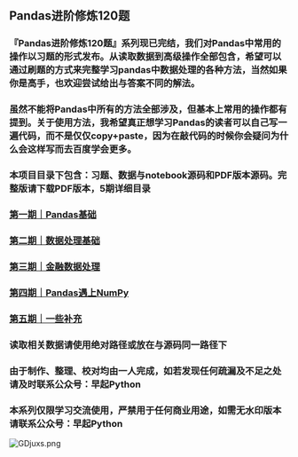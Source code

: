 ## Pandas进阶修炼120题
### 『Pandas进阶修炼120题』系列现已完结，我们对Pandas中常用的操作以习题的形式发布。从读取数据到高级操作全部包含，希望可以通过刷题的方式来完整学习pandas中数据处理的各种方法，当然如果你是高手，也欢迎尝试给出与答案不同的解法。
### 虽然不能将Pandas中所有的方法全部涉及，但基本上常用的操作都有提到。关于使用方法，我希望真正想学习Pandas的读者可以自己写一遍代码，而不是仅仅copy+paste，因为在敲代码的时候你会疑问为什么会这样写而去百度学会更多。
### 本项目目录下包含：习题、数据与notebook源码和PDF版本源码。完整版请下载PDF版本，5期详细目录
### [第一期｜Pandas基础](https://mp.weixin.qq.com/s/o2o-0xjJNjOLwsbNQHBDAw)
### [第二期｜数据处理基础](https://mp.weixin.qq.com/s/vtIV8g4guBZqVoX0IkGtYg)
### [第三期｜金融数据处理](https://mp.weixin.qq.com/s/9FzHqDhQz7ejW30-2Fw0Sw)
### [第四期｜Pandas遇上NumPy](https://mp.weixin.qq.com/s/nPZ-gdSZOZhlYGs8bhLpxg)
### [第五期｜一些补充](https://mp.weixin.qq.com/s/_HeuaZ_zRrLwnNSuU-a4LA)


### 读取相关数据请使用绝对路径或放在与源码同一路径下
### 由于制作、整理、校对均由一人完成，如若发现任何疏漏及不足之处请及时联系公众号：早起Python
### 本系列仅限学习交流使用，严禁用于任何商业用途，如需无水印版本请联系公众号：早起Python


![GDjuxs.png](https://s1.ax1x.com/2020/04/05/GDjuxs.png)